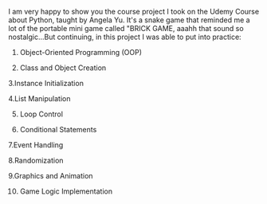 I am very happy to show you the course project I took on the Udemy Course about Python, taught by Angela Yu. It's a snake game that reminded me a lot of the portable mini game called "BRICK GAME, aaahh that sound so nostalgic...But continuing, in this project I was able to put into practice:

1. Object-Oriented Programming (OOP)

2. Class and Object Creation

3.Instance Initialization

4.List Manipulation

5. Loop Control

6. Conditional Statements

7.Event Handling

8.Randomization

9.Graphics and Animation

10. Game Logic Implementation


